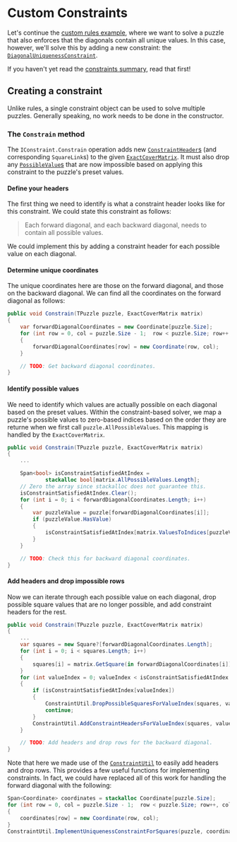 # Custom Constraints

Let's continue the [custom rules example](custom-rules.md), where we want to solve a puzzle that also enforces
that the diagonals contain all unique values. In this case, however, we'll solve this by adding a
new constraint: the
[`DiagonalUniquenessConstraint`](xref:SudokuSpice.ConstraintBased.Constraints.DiagonalUniquenessConstraint).

If you haven't yet read the [constraints summary](framework.md#important-concepts), read that first!

## Creating a constraint

Unlike rules, a single constraint object can be used to solve multiple puzzles. Generally speaking,
no work needs to be done in the constructor.

### The `Constrain` method

The `IConstraint.Constrain` operation adds new
[`ConstraintHeader`s](xref:SudokuSpice.ConstraintBased.ConstraintHeader) (and corresponding
`SquareLink`s) to the given
[`ExactCoverMatrix`](xref:SudokuSpice.ConstraintBased.ExactCoverMatrix). It must also drop any
[`PossibleValue`s](xref:SudokuSpice.ConstraintBased.PossibleValue) that are now impossible based
on applying this constraint to the puzzle's preset values.

#### Define your headers

The first thing we need to identify is what a constraint header looks like for this constraint.
We could state this constraint as follows:

> Each forward diagonal, and each backward diagonal, needs to contain all possible values.

We could implement this by adding a constraint header for each possible value on each diagonal.

#### Determine unique coordinates

The unique coordinates here are those on the forward diagonal, and those on the backward diagonal.
We can find all the coordinates on the forward diagonal as follows:

```csharp
public void Constrain(TPuzzle puzzle, ExactCoverMatrix matrix)
{
    var forwardDiagonalCoordinates = new Coordinate[puzzle.Size];
    for (int row = 0, col = puzzle.Size - 1;  row < puzzle.Size; row++, col--)
    {
        forwardDiagonalCoordinates[row] = new Coordinate(row, col);
    }

    // TODO: Get backward diagonal coordinates.
}
```

#### Identify possible values

We need to identify which values are actually possible on each diagonal based on the preset
values. Within the constraint-based solver, we map a puzzle's possible values to zero-based indices
based on the order they are returne when we first call `puzzle.AllPossibleValues`. This mapping is
handled by the `ExactCoverMatrix`.

```csharp
public void Constrain(TPuzzle puzzle, ExactCoverMatrix matrix)
{
    ...

    Span<bool> isConstraintSatisfiedAtIndex =
            stackalloc bool[matrix.AllPossibleValues.Length];
    // Zero the array since stackalloc does not guarantee this.
    isConstraintSatisfiedAtIndex.Clear();
    for (int i = 0; i < forwardDiagonalCoordinates.Length; i++)
    {
        var puzzleValue = puzzle[forwardDiagonalCoordinates[i]];
        if (puzzleValue.HasValue)
        {
            isConstraintSatisfiedAtIndex[matrix.ValuesToIndices[puzzleValue.Value]] = true;
        }
    }

    // TODO: Check this for backward diagonal coordinates.
}
```

#### Add headers and drop impossible rows

Now we can iterate through each possible value on each diagonal, drop possible square values that
are no longer possible, and add constraint headers for the rest.

```csharp
public void Constrain(TPuzzle puzzle, ExactCoverMatrix matrix)
{
    ...
    var squares = new Square?[forwardDiagonalCoordinates.Length];
    for (int i = 0; i < squares.Length; i++)
    {
        squares[i] = matrix.GetSquare(in forwardDiagonalCoordinates[i]);
    }
    for (int valueIndex = 0; valueIndex < isConstraintSatisfiedAtIndex.Length; valueIndex++)
    {
        if (isConstraintSatisfiedAtIndex[valueIndex])
        {
            ConstraintUtil.DropPossibleSquaresForValueIndex(squares, valueIndex, matrix);
            continue;
        }
        ConstraintUtil.AddConstraintHeadersForValueIndex(squares, valueIndex, matrix);
    }

    // TODO: Add headers and drop rows for the backward diagonal.
}
```
Note that here we made use of the
[`ConstraintUtil`](xref:SudokuSpice.ConstraintBased.Constraints.ConstraintUtil) to easily
add headers and drop rows. This provides a few useful functions for implementing constraints. In 
fact, we could have replaced all of this work for handling the forward diagonal with the following:

```csharp
Span<Coordinate> coordinates = stackalloc Coordinate[puzzle.Size];
for (int row = 0, col = puzzle.Size - 1;  row < puzzle.Size; row++, col--)
{
    coordinates[row] = new Coordinate(row, col);
}
ConstraintUtil.ImplementUniquenessConstraintForSquares(puzzle, coordinates, matrix);
```
